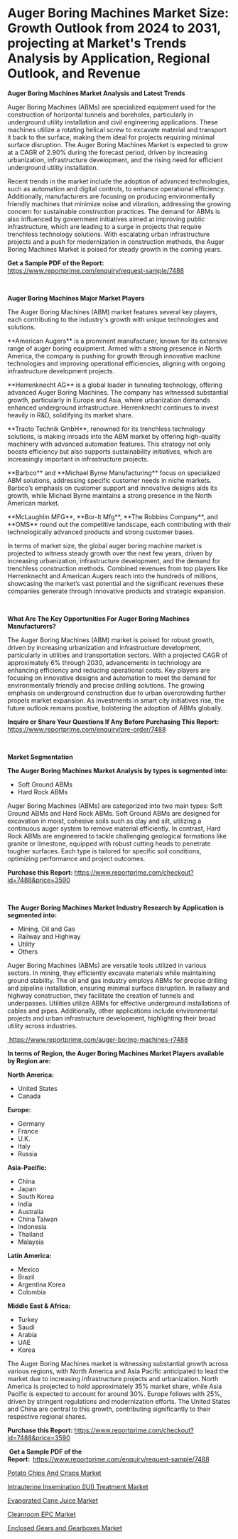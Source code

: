 <p><h1>Auger Boring Machines Market Size: Growth Outlook from 2024 to 2031, projecting at Market's Trends Analysis by Application, Regional Outlook, and Revenue</h1></p><p><strong>Auger Boring Machines Market Analysis and Latest Trends</strong></p>
<p><p>Auger Boring Machines (ABMs) are specialized equipment used for the construction of horizontal tunnels and boreholes, particularly in underground utility installation and civil engineering applications. These machines utilize a rotating helical screw to excavate material and transport it back to the surface, making them ideal for projects requiring minimal surface disruption. The Auger Boring Machines Market is expected to grow at a CAGR of 2.90% during the forecast period, driven by increasing urbanization, infrastructure development, and the rising need for efficient underground utility installation.</p><p>Recent trends in the market include the adoption of advanced technologies, such as automation and digital controls, to enhance operational efficiency. Additionally, manufacturers are focusing on producing environmentally friendly machines that minimize noise and vibration, addressing the growing concern for sustainable construction practices. The demand for ABMs is also influenced by government initiatives aimed at improving public infrastructure, which are leading to a surge in projects that require trenchless technology solutions. With escalating urban infrastructure projects and a push for modernization in construction methods, the Auger Boring Machines Market is poised for steady growth in the coming years.</p></p>
<p><strong>Get a Sample PDF of the Report:&nbsp;</strong> <a href="https://www.reportprime.com/enquiry/request-sample/7488">https://www.reportprime.com/enquiry/request-sample/7488</a></p>
<p>&nbsp;</p>
<p><strong>Auger Boring Machines Major Market Players</strong></p>
<p><p>The Auger Boring Machines (ABM) market features several key players, each contributing to the industry's growth with unique technologies and solutions. </p><p>**American Augers** is a prominent manufacturer, known for its extensive range of auger boring equipment. Armed with a strong presence in North America, the company is pushing for growth through innovative machine technologies and improving operational efficiencies, aligning with ongoing infrastructure development projects.</p><p>**Herrenknecht AG** is a global leader in tunneling technology, offering advanced Auger Boring Machines. The company has witnessed substantial growth, particularly in Europe and Asia, where urbanization demands enhanced underground infrastructure. Herrenknecht continues to invest heavily in R&D, solidifying its market share.</p><p>**Tracto Technik GmbH**, renowned for its trenchless technology solutions, is making inroads into the ABM market by offering high-quality machinery with advanced automation features. This strategy not only boosts efficiency but also supports sustainability initiatives, which are increasingly important in infrastructure projects.</p><p>**Barbco** and **Michael Byrne Manufacturing** focus on specialized ABM solutions, addressing specific customer needs in niche markets. Barbco’s emphasis on customer support and innovative designs aids its growth, while Michael Byrne maintains a strong presence in the North American market.</p><p>**McLaughlin MFG**, **Bor-It Mfg**, **The Robbins Company**, and **OMS** round out the competitive landscape, each contributing with their technologically advanced products and strong customer bases.</p><p>In terms of market size, the global auger boring machine market is projected to witness steady growth over the next few years, driven by increasing urbanization, infrastructure development, and the demand for trenchless construction methods. Combined revenues from top players like Herrenknecht and American Augers reach into the hundreds of millions, showcasing the market’s vast potential and the significant revenues these companies generate through innovative products and strategic expansion.</p></p>
<p>&nbsp;</p>
<p><strong>What Are The Key Opportunities For Auger Boring Machines Manufacturers?</strong></p>
<p><p>The Auger Boring Machines (ABM) market is poised for robust growth, driven by increasing urbanization and infrastructure development, particularly in utilities and transportation sectors. With a projected CAGR of approximately 6% through 2030, advancements in technology are enhancing efficiency and reducing operational costs. Key players are focusing on innovative designs and automation to meet the demand for environmentally friendly and precise drilling solutions. The growing emphasis on underground construction due to urban overcrowding further propels market expansion. As investments in smart city initiatives rise, the future outlook remains positive, bolstering the adoption of ABMs globally.</p></p>
<p><strong>Inquire or Share Your Questions If Any Before Purchasing This Report:</strong> <a href="https://www.reportprime.com/enquiry/pre-order/7488">https://www.reportprime.com/enquiry/pre-order/7488</a></p>
<p>&nbsp;</p>
<p><strong>Market Segmentation</strong></p>
<p><strong>The Auger Boring Machines Market Analysis by types is segmented into:</strong></p>
<p><ul><li>Soft Ground ABMs</li><li>Hard Rock ABMs</li></ul></p>
<p><p>Auger Boring Machines (ABMs) are categorized into two main types: Soft Ground ABMs and Hard Rock ABMs. Soft Ground ABMs are designed for excavation in moist, cohesive soils such as clay and silt, utilizing a continuous auger system to remove material efficiently. In contrast, Hard Rock ABMs are engineered to tackle challenging geological formations like granite or limestone, equipped with robust cutting heads to penetrate tougher surfaces. Each type is tailored for specific soil conditions, optimizing performance and project outcomes.</p></p>
<p><strong>Purchase this Report:&nbsp;</strong><a href="https://www.reportprime.com/checkout?id=7488&price=3590">https://www.reportprime.com/checkout?id=7488&price=3590</a></p>
<p>&nbsp;</p>
<p><strong>The Auger Boring Machines Market Industry Research by Application is segmented into:</strong></p>
<p><ul><li>Mining, Oil and Gas</li><li>Railway and Highway</li><li>Utility</li><li>Others</li></ul></p>
<p><p>Auger Boring Machines (ABMs) are versatile tools utilized in various sectors. In mining, they efficiently excavate materials while maintaining ground stability. The oil and gas industry employs ABMs for precise drilling and pipeline installation, ensuring minimal surface disruption. In railway and highway construction, they facilitate the creation of tunnels and underpasses. Utilities utilize ABMs for effective underground installations of cables and pipes. Additionally, other applications include environmental projects and urban infrastructure development, highlighting their broad utility across industries.</p></p>
<p><a href="https://www.reportprime.com/auger-boring-machines-r7488">&nbsp;https://www.reportprime.com/auger-boring-machines-r7488</a></p>
<p><strong>In terms of Region, the Auger Boring Machines Market Players available by Region are:</strong></p>
<p>
    <p> <strong> North America: </strong>
        <ul>
            <li>United States</li>
            <li>Canada</li>
        </ul>
        </p> 
    <p> <strong> Europe: </strong>
        <ul>
            <li>Germany</li>
            <li>France</li>
            <li>U.K.</li>
            <li>Italy</li>
            <li>Russia</li>
        </ul>
        </p> 
    <p> <strong> Asia-Pacific: </strong>
        <ul>
            <li>China</li>
            <li>Japan</li>
            <li>South Korea</li>
            <li>India</li>
            <li>Australia</li>
            <li>China Taiwan</li>
            <li>Indonesia</li>
            <li>Thailand</li>
            <li>Malaysia</li>
        </ul>
        </p> 
    <p> <strong> Latin America: </strong>
        <ul>
            <li>Mexico</li>
            <li>Brazil</li>
            <li>Argentina Korea</li>
            <li>Colombia</li>
        </ul>
        </p> 
    <p> <strong> Middle East & Africa: </strong>
        <ul>
            <li>Turkey</li>
            <li>Saudi</li>
            <li>Arabia</li>
            <li>UAE</li>
            <li>Korea</li>
        </ul>
    </p>
    </p>
<p><p>The Auger Boring Machines market is witnessing substantial growth across various regions, with North America and Asia Pacific anticipated to lead the market due to increasing infrastructure projects and urbanization. North America is projected to hold approximately 35% market share, while Asia Pacific is expected to account for around 30%. Europe follows with 25%, driven by stringent regulations and modernization efforts. The United States and China are central to this growth, contributing significantly to their respective regional shares.</p></p>
<p><strong>Purchase this Report: </strong><a href="https://www.reportprime.com/checkout?id=7488&price=3590">https://www.reportprime.com/checkout?id=7488&price=3590</a></p>
<p>&nbsp;<strong>Get a Sample PDF of the Report:&nbsp;&nbsp;</strong><a href="https://www.reportprime.com/enquiry/request-sample/7488">https://www.reportprime.com/enquiry/request-sample/7488</a></p>
<p><strong></strong></p>
<p><p><a href="https://www.linkedin.com/pulse/potato-chips-crisps-market-global-regional-analysis-e6j8c?trackingId=oQ4nMj2SQvmM2KDZwQclJA%3D%3D">Potato Chips And Crisps Market</a></p><p><a href="https://medium.com/@omamuller/intrauterine-insemination-iui-treatment-market-industry-trends-and-forecast-for-period-from-b22cd99e2dbb">Intrauterine Insemination (IUI) Treatment Market</a></p><p><a href="https://www.linkedin.com/pulse/how-regions-adapting-evaporated-cane-juice-market-global-diylc?trackingId=s55I5sz9RZWeSCpp1eTH9w%3D%3D">Evaporated Cane Juice Market</a></p><p><a href="https://issuu.com/reportprime-2/docs/cleanroom-epc-market-size-2030.pptx_9af4ca15afffa0">Cleanroom EPC Market</a></p><p><a href="https://issuu.com/reportprime-2/docs/enclosed-gears-and-gearboxes-market_301bd550d0ba5a">Enclosed Gears and Gearboxes Market</a></p></p>